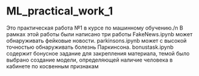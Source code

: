 # ML_practical_work_1
Это практическая работа №1 в курсе по машинному обучению./n
В рамках этой работы были написано три работы 
FakeNews.ipynb может обнаруживать фейковые новости. 
parkinsons.ipynb может с высокой точностью обнаруживать болезнь Паркинсона. 
bonustask.ipynb содержит бонусное задание для закрепления материала, темой было выбрано создание модели, определяющей наличие человека в кабинете по косвенным признакам
